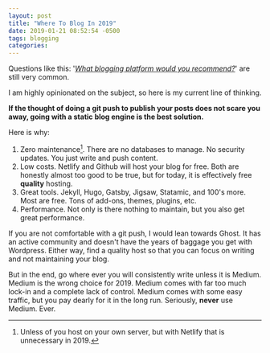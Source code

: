 ```yaml
---
layout: post
title: "Where To Blog In 2019"
date: 2019-01-21 08:52:54 -0500
tags: blogging
categories:
---
```


Questions like this: '_[What blogging platform would you recommend?][1]_'
are still very common.

I am highly opinionated on the subject, so here is my current line of thinking.
<!--more-->

**If the thought of doing a git push to publish your posts does not scare
you away, going with a static blog engine is the best solution.**

Here is why:

1. Zero maintenance[^1]. There are no databases to manage. No security updates. You just write and push content.
1. Low costs. Netlify and Github will host your blog for free. Both are honestly almost too good to be true, but for today, it is effectively free **quality** hosting.
1. Great tools. Jekyll, Hugo, Gatsby, Jigsaw, Statamic, and 100's more. Most are free. Tons of add-ons, themes, plugins, etc.
1. Performance. Not only is there nothing to maintain, but you also get great performance.

If you are not comfortable with a git push, I would lean towards Ghost. It has an active community and doesn't have the years of baggage you get with Wordpress. Either way, find a quality host so that you can focus on writing and not maintaining your blog.

But in the end, go where ever you will consistently write unless it is Medium. Medium is the wrong choice for 2019. Medium comes with far too much lock-in and a complete lack of control. Medium comes with some easy traffic, but you pay dearly for it in the long run. Seriously, **never** use Medium. Ever.

[1]:https://www.indiehackers.com/forum/what-blogging-platform-would-you-recommend-560853f7eb?commentId=-LWkffQeSaeZbasIrRPv

[^1]: Unless of you host on your own server, but with Netlify that is unnecessary in 2019.
